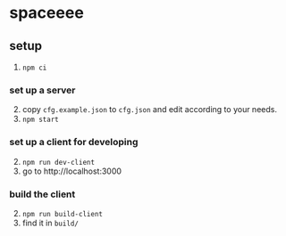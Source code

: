 # spaceeee

## setup
1. `npm ci`

### set up a server
2. copy `cfg.example.json` to `cfg.json` and edit according to your needs.
3. `npm start`

### set up a client for developing
2. `npm run dev-client`
3. go to http://localhost:3000

### build the client
2. `npm run build-client`
3. find it in `build/`